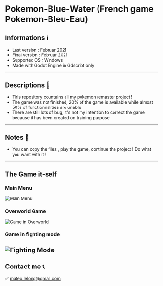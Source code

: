 # Pokemon-Blue-Water (French game Pokemon-Bleu-Eau)

## Informations ℹ️
- Last version : Februar 2021
- Final version : Februar 2021
- Supported OS : Windows
- Made with Godot Engine in Gdscript only
-------------------------------------------------------------------------------------------------------------------------------------------------------------------------
## Descriptions 🔎
 - This repository countains all my pokemon remaster project ! 
 - The game was not finished, 20% of the game is available while almost 50% of functionnalities are unable
 - There are still lots of bug, it's not my intention to correct the game because it has been created on training purpose
-------------------------------------------------------------------------------------------------------------------------------------------------------------------------
## Notes 📜
- You can copy the files , play the game, continue the project ! Do what you want with it !
-------------------------------------------------------------------------------------------------------------------------------------------------------------------------
## The Game it-self
### Main Menu
![Main Menu](http://github.com/TheRayquaza95/Pokemon_Bleu_Eau/tree/main/git_images/home_screen.png)
### Overworld Game
![Game in Overworld](http://github.com/TheRayquaza95/Pokemon_Bleu_Eau/tree/main/git_images/game_screen.png)
### Game in fighting mode
![Fighting Mode](http://github.com/TheRayquaza95/Pokemon_Bleu_Eau/tree/main/git_images/fight_screen.png)
-------------------------------------------------------------------------------------------------------------------------------------------------------------------------
## Contact me 📞
✅ mateo.lelong@gmail.com
